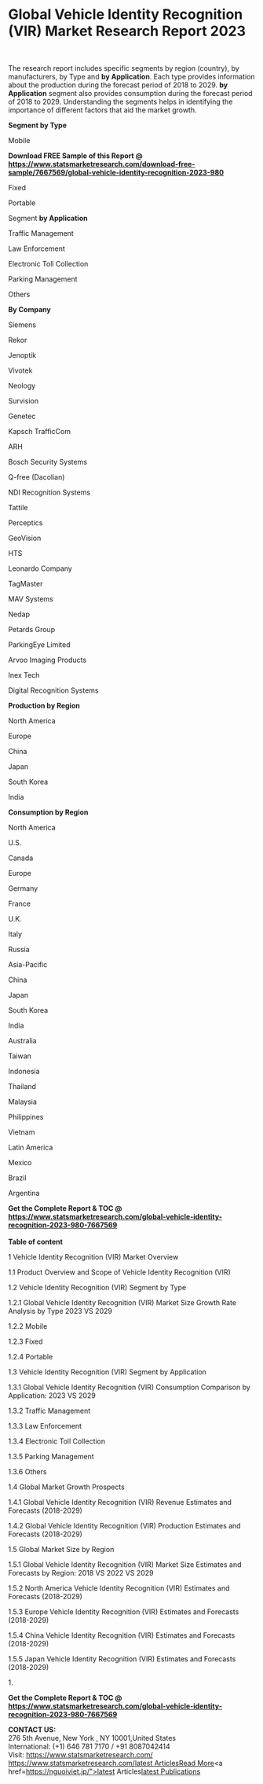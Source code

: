 <h1>Global Vehicle Identity Recognition (VIR) Market Research Report 2023</h1><br/><p>The research report includes specific segments by region (country), by manufacturers, by Type and <strong>by Application</strong>. Each type provides information about the production during the forecast period of 2018 to 2029. <strong>by Application</strong> segment also provides consumption during the forecast period of 2018 to 2029. Understanding the segments helps in identifying the importance of different factors that aid the market growth.</p><p><strong>Segment by Type</strong></p><p>Mobile</p><p><strong>Download FREE Sample of this Report @ <a href="https://www.statsmarketresearch.com/download-free-sample/7667569/global-vehicle-identity-recognition-2023-980">https://www.statsmarketresearch.com/download-free-sample/7667569/global-vehicle-identity-recognition-2023-980</a></strong></p><p>Fixed</p><p>Portable</p><p>Segment <strong>by Application</strong></p><p>Traffic Management</p><p>Law Enforcement</p><p>Electronic Toll Collection</p><p>Parking Management</p><p>Others</p><p><strong>By Company</strong></p><p>Siemens</p><p>Rekor</p><p>Jenoptik</p><p>Vivotek</p><p>Neology</p><p>Survision</p><p>Genetec</p><p>Kapsch TrafficCom</p><p>ARH</p><p>Bosch Security Systems</p><p>Q-free (Dacolian)</p><p>NDI Recognition Systems</p><p>Tattile</p><p>Perceptics</p><p>GeoVision</p><p>HTS</p><p>Leonardo Company</p><p>TagMaster</p><p>MAV Systems</p><p>Nedap</p><p>Petards Group</p><p>ParkingEye Limited</p><p>Arvoo Imaging Products</p><p>Inex Tech</p><p>Digital Recognition Systems</p><p><strong>Production by Region</strong></p><p>North America</p><p>Europe</p><p>China</p><p>Japan</p><p>South Korea</p><p>India</p><p><strong>Consumption by Region</strong></p><p>North America</p><p>U.S.</p><p>Canada</p><p>Europe</p><p>Germany</p><p>France</p><p>U.K.</p><p>Italy</p><p>Russia</p><p>Asia-Pacific</p><p>China</p><p>Japan</p><p>South Korea</p><p>India</p><p>Australia</p><p>Taiwan</p><p>Indonesia</p><p>Thailand</p><p>Malaysia</p><p>Philippines</p><p>Vietnam</p><p>Latin America</p><p>Mexico</p><p>Brazil</p><p>Argentina</p><div><b>Get the Complete Report & TOC @ <a href="https://www.statsmarketresearch.com/global-vehicle-identity-recognition-2023-980-7667569">https://www.statsmarketresearch.com/global-vehicle-identity-recognition-2023-980-7667569</a></b></div><br><b>Table of content</b><p>1 Vehicle Identity Recognition (VIR) Market Overview<br />
 
  1.1 Product Overview and Scope of Vehicle Identity Recognition (VIR)<br />
 
  1.2 Vehicle Identity Recognition (VIR) Segment by Type<br />
 
  1.2.1 Global Vehicle Identity Recognition (VIR) Market Size Growth Rate Analysis by Type 2023 VS 2029<br />
 
  1.2.2 Mobile<br />
 
  1.2.3 Fixed<br />
 
  1.2.4 Portable<br />
 
  1.3 Vehicle Identity Recognition (VIR) Segment by Application<br />
 
  1.3.1 Global Vehicle Identity Recognition (VIR) Consumption Comparison by Application: 2023 VS 2029<br />
 
  1.3.2 Traffic Management<br />
 
  1.3.3 Law Enforcement<br />
 
  1.3.4 Electronic Toll Collection<br />
 
  1.3.5 Parking Management<br />
 
  1.3.6 Others<br />
 
  1.4 Global Market Growth Prospects<br />
 
  1.4.1 Global Vehicle Identity Recognition (VIR) Revenue Estimates and Forecasts (2018-2029)<br />
 
  1.4.2 Global Vehicle Identity Recognition (VIR) Production Estimates and Forecasts (2018-2029)<br />
 
  1.5 Global Market Size by Region<br />
 
  1.5.1 Global Vehicle Identity Recognition (VIR) Market Size Estimates and Forecasts by Region: 2018 VS 2022 VS 2029<br />
 
  1.5.2 North America Vehicle Identity Recognition (VIR) Estimates and Forecasts (2018-2029)<br />
 
  1.5.3 Europe Vehicle Identity Recognition (VIR) Estimates and Forecasts (2018-2029)<br />
 
  1.5.4 China Vehicle Identity Recognition (VIR) Estimates and Forecasts (2018-2029)<br />
 
  1.5.5 Japan Vehicle Identity Recognition (VIR) Estimates and Forecasts (2018-2029)<br />
 
  1.<br><div><b>Get the Complete Report & TOC @ <a href="https://www.statsmarketresearch.com/global-vehicle-identity-recognition-2023-980-7667569">https://www.statsmarketresearch.com/global-vehicle-identity-recognition-2023-980-7667569</a></b></div></p> <b>CONTACT US:</b><br>276 5th Avenue, New York , NY 10001,United States<br>International: (+1) 646 781 7170 / +91 8087042414<br>Visit: <a href="https://www.statsmarketresearch.com/">https://www.statsmarketresearch.com/</a><br><a href="https://gyeongbokgung.com">https://www.statsmarketresearch.com/</a><a href="https://hallyeomaritime.com">latest Articles</a><a href="https://jingwansa.com">Read More</a><a href=https://nguoiviet.jp/">latest Articles</a><a href="https://www.intelmarketresearch.com/">latest Publications</a>